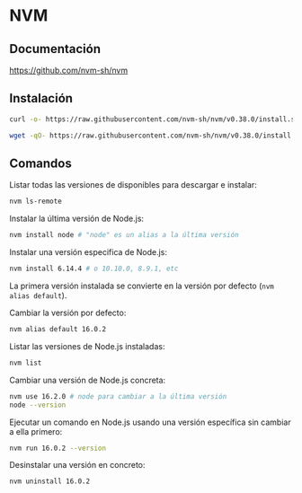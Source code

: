 # NVM

## Documentación

https://github.com/nvm-sh/nvm

## Instalación

```sh
curl -o- https://raw.githubusercontent.com/nvm-sh/nvm/v0.38.0/install.sh | bash
```

```sh
wget -qO- https://raw.githubusercontent.com/nvm-sh/nvm/v0.38.0/install.sh | bash
```

## Comandos

Listar todas las versiones de disponibles para descargar e instalar:

```sh
nvm ls-remote
```

Instalar la última versión de Node.js:

```sh
nvm install node # "node" es un alias a la última versión
```

Instalar una versión especifica de Node.js:

```sh
nvm install 6.14.4 # o 10.10.0, 8.9.1, etc
```

La primera versión instalada se convierte en la versión por defecto (`nvm alias default`).

Cambiar la versión por defecto:

```sh
nvm alias default 16.0.2
```

Listar las versiones de Node.js instaladas:

```sh
nvm list
```

Cambiar una versión de Node.js concreta:

```sh
nvm use 16.2.0 # node para cambiar a la última versión
node --version
```

Ejecutar un comando en Node.js usando una versión específica sin cambiar a ella primero:

```sh
nvm run 16.0.2 --version
```

Desinstalar una versión en concreto:

```sh
nvm uninstall 16.0.2
```
